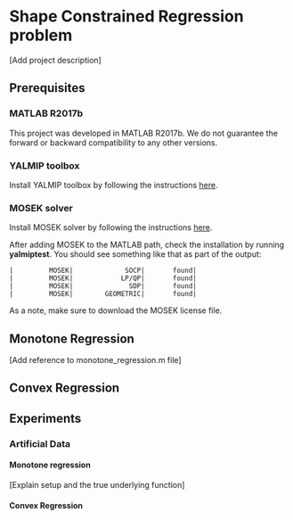 # Shape Constrained Regression problem
[Add project description]
## Prerequisites 

### MATLAB R2017b
This project was developed in MATLAB R2017b. We do not guarantee the forward
or backward compatibility to any other versions.

### YALMIP toolbox
Install YALMIP toolbox by following the instructions [here](https://yalmip.github.io/).

### MOSEK solver
Install MOSEK solver by following the instructions [here](https://www.mosek.com/downloads/).

After adding MOSEK to the MATLAB path, check the installation by running **yalmiptest**.
You should see something like that as part of the output:
~~~~
|         MOSEK|             SOCP|       found|
|         MOSEK|            LP/QP|       found|
|         MOSEK|              SDP|       found|
|         MOSEK|        GEOMETRIC|       found|
~~~~
As a note, make sure to download the MOSEK license file.

## Monotone Regression
[Add reference to monotone_regression.m file]

## Convex Regression

## Experiments
### Artificial Data
#### Monotone regression
[Explain setup and the true underlying function]
#### Convex Regression

